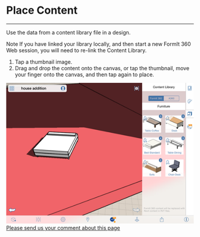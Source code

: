 # Place Content

----

Use the data from a content library file in a design.
 
Note If you have linked your library locally, and then start a new FormIt 360 Web session, you will need to re-link the Content Library.
1. Tap a thumbnail image.
2. Drag and drop the content onto the canvas, or tap the thumbnail, move your finger onto the canvas, and then tap again to place.

![](Images/GUID-06277C2F-5F72-4F85-8576-E50177357B94-low.png)
[Please send us your comment about this page](#)